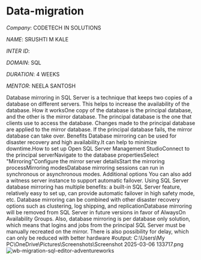 # Data-migration

*Company*: CODETECH IN SOLUTIONS

*NAME*: SRUSHTI M KALE

*INTER ID*:

*DOMAIN*: SQL

*DURATION*: 4 WEEKS

*MENTOR*: NEELA SANTOSH

Database mirroring in SQL Server is a technique that keeps two copies of a database on different servers. This helps to increase the availability of the database. 
How it worksOne copy of the database is the principal database, and the other is the mirror database. The principal database is the one that clients use to access the database. Changes made to the principal database are applied to the mirror database. If the principal database fails, the mirror database can take over. Benefits Database mirroring can be used for disaster recovery and high availability.It can help to minimize downtime.How to set up Open SQL Server Management StudioConnect to the principal serverNavigate to the database propertiesSelect "Mirroring"Configure the mirror server detailsStart the mirroring processMirroring modesDatabase mirroring sessions can run in synchronous or asynchronous modes. Additional options You can also add a witness server instance to support automatic failover. Using SQL Server database mirroring has multiple benefits: a built-in SQL Server feature, relatively easy to set up, can provide automatic failover in high safety mode, etc. Database mirroring can be combined with other disaster recovery options such as clustering, log shipping, and replicationDatabase mirroring will be removed from SQL Server in future versions in favor of AlwaysOn Availability Groups. Also, database mirroring is per database only solution, which means that logins and jobs from the principal SQL Server must be manually recreated on the mirror. There is also possibility for delay, which can only be reduced with better hardware
#output: C:\Users\My PC\OneDrive\Pictures\Screenshots\Screenshot 2025-03-06 133717.png ![wb-migration-sql-editor-adventureworks](https://github.com/user-attachments/assets/8a51dbee-f3df-495e-8aaa-95ac79024f72)


